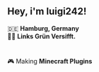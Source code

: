 ## Hey, i'm luigi242!

:de: **Hamburg, Germany** <br>
:rainbow_flag: **Links Grün Versifft.**

#

:video_game: Making **Minecraft Plugins**

